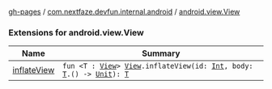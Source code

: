 [gh-pages](../../index.md) / [com.nextfaze.devfun.internal.android](../index.md) / [android.view.View](./index.md)

### Extensions for android.view.View

| Name | Summary |
|---|---|
| [inflateView](inflate-view.md) | `fun <T : `[`View`](https://developer.android.com/reference/android/view/View.html)`> `[`View`](https://developer.android.com/reference/android/view/View.html)`.inflateView(id: `[`Int`](https://kotlinlang.org/api/latest/jvm/stdlib/kotlin/-int/index.html)`, body: `[`T`](inflate-view.md#T)`.() -> `[`Unit`](https://kotlinlang.org/api/latest/jvm/stdlib/kotlin/-unit/index.html)`): `[`T`](inflate-view.md#T) |
